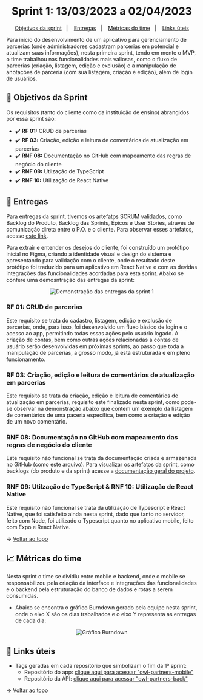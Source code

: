 <span id="topo">

<h1 align="center">Sprint 1: 13/03/2023 a 02/04/2023</h1>

<p align="center">
    <a href="#objetivos">Objetivos da sprint</a> &nbsp |&nbsp &nbsp
    <a href="#entregas">Entregas</a> &nbsp |&nbsp &nbsp
    <a href="#metricas">Métricas do time</a> &nbsp |&nbsp &nbsp
    <a href="#links">Links úteis</a>
</p>

Para início do desenvolvimento de um aplicativo para gerenciamento de parcerias (onde administradores cadastram parcerias em potencial e atualizam suas informações), nesta primeira sprint, tendo em mente o MVP, o time trabalhou nas funcionalidades mais valiosas, como o fluxo de parcerias (criação, listagem, edição e exclusão) e a manipulação de anotações de parceria (com sua listagem, criação e edição), além de login de usuários.

<span id="objetivos">
    
## :dart: Objetivos da Sprint
Os requisitos (tanto do cliente como da instituição de ensino) abrangidos por essa sprint são:

- :heavy_check_mark: **RF 01:** CRUD de parcerias
- :heavy_check_mark: **RF 03:** Criação, edição e leitura de comentários de atualização em parcerias
- :heavy_check_mark: **RNF 08:** Documentação no GitHub com mapeamento das regras de negócio do cliente
- :heavy_check_mark: **RNF 09:** Utilzação de TypeScript
- :heavy_check_mark: **RNF 10:** Utilização de React Native

<span id="entregas">
        
## 📲 Entregas
Para entregas da sprint, tivemos os artefatos SCRUM validados, como Backlog do Produto, Backlog das Sprints, Épicos e User Stories, através de comunicação direta entre o P.O. e o cliente. Para observar esses artefatos, acesse [este link](https://github.com/The-Bugger-Ducks/owl-partners-documentation#backlogs).

Para extrair e entender os desejos do cliente, foi construído um protótipo inicial no Figma, criando a identidade visual e design do sistema e apresentando para validação com o cliente, onde o resultado deste protótipo foi traduzido para um aplicativo em React Native e com as devidas integrações das funcionalidades acordadas para esta sprint. Abaixo se confere uma demosntração das entregas da sprint:

<div align="center">
<img src="./sprint-1-demo.gif" alt="Demonstração das entregas da sprint 1" />
</div>

### RF 01: CRUD de parcerias

Este requisito se trata do cadastro, listagem, edição e exclusão de parcerias, onde, para isso, foi desenvolvido um fluxo básico de login e o acesso ao app, permitindo todas essas ações pelo usuário logado. A criação de contas, bem como outras ações relacionadas a contas de usuário serão desenvolvidas em próximas sprints, ao passo que toda a manipulação de parcerias, a grosso modo, já está estruturada e em pleno funcionamento.

### RF 03: Criação, edição e leitura de comentários de atualização em parcerias

Este requisito se trata da criação, edição e leitura de comentários de atualização em parcerias, requisito este finalizado nesta sprint, como pode-se observar na demonstração abaixo que contem um exemplo da listagem de comentários de uma paceria específica, bem como a criação e edição de um novo comentário.

### RNF 08: Documentação no GitHub com mapeamento das regras de negócio do cliente

Este requisito não funcional se trata da documentação criada e armazenada no GitHub (como este arquivo). Para visualizar os artefatos da sprint, como backlogs (do produto e da sprint) acesse a [documentação geral do projeto](https://github.com/The-Bugger-Ducks/owl-partners-documentation).

### RNF 09: Utilzação de TypeScript & RNF 10: Utilização de React Native

Este requisito não funcional se trata da utilização de Typescript e React Native, que foi satisfeito ainda nesta sprint, dado que tanto no servidor, feito com Node, foi utilizado o Typescript quanto no aplicativo mobile, feito com Expo e React Native.

→ [Voltar ao topo](#topo)

<span id="metricas">
    
## :chart_with_upwards_trend: Métricas do time
Nesta sprint o time se dividiu entre mobile e backend, onde o mobile se responsabilizou pela criação da interface e integrações das funcionalidades e o backend pela estruturação do banco de dados e rotas a serem consumidas. 
- Abaixo se encontra o gráfico Burndown gerado pela equipe nesta sprint, onde o eixo X são os dias trabalhados e o eixo Y representa as entregas de cada dia:
    
<div align="center">
<img src="https://user-images.githubusercontent.com/79321198/229389379-a5ed9345-beed-448b-8785-b5f8184e0374.png" alt="Gráfico Burndown" />
</div>

<span id="links">
    
## :link: Links úteis

- Tags geradas em cada repositório que simbolizam o fim da 1ª sprint:
  - Repositório do app: [clique aqui para acessar "owl-partners-mobile"](https://github.com/The-Bugger-Ducks/owl-partners-mobile)
  - Repositório da API: [clique aqui para acessar "owl-partners-back"](https://github.com/The-Bugger-Ducks/owl-partners-back)

→ [Voltar ao topo](#topo)
